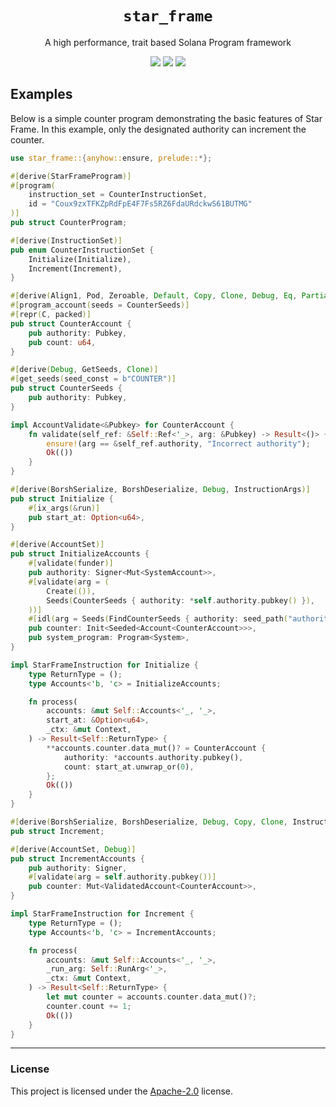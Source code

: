 <h1 align="center">
  <code>star_frame</code>
</h1>
<p align="center">
  A high performance, trait based Solana Program framework
</p>

<p align="center">
  <a href="https://crates.io/crates/star_frame"><img src="https://img.shields.io/crates/v/star_frame?logo=rust" /></a>
  <a href="https://docs.rs/star_frame"><img src="https://img.shields.io/docsrs/star_frame?logo=docsdotrs" /></a>
  <a href="https://github.com/staratlasmeta/star_frame/actions/workflows/ci.yml"><img src="https://img.shields.io/github/actions/workflow/status/staratlasmeta/star_frame/ci.yml?logo=GitHub" /></a>
</p>

## Examples

Below is a simple counter program demonstrating the basic features of Star Frame. In this example, only the designated authority can increment the counter.

```rust
use star_frame::{anyhow::ensure, prelude::*};

#[derive(StarFrameProgram)]
#[program(
    instruction_set = CounterInstructionSet,
    id = "Coux9zxTFKZpRdFpE4F7Fs5RZ6FdaURdckwS61BUTMG"
)]
pub struct CounterProgram;

#[derive(InstructionSet)]
pub enum CounterInstructionSet {
    Initialize(Initialize),
    Increment(Increment),
}

#[derive(Align1, Pod, Zeroable, Default, Copy, Clone, Debug, Eq, PartialEq, ProgramAccount)]
#[program_account(seeds = CounterSeeds)]
#[repr(C, packed)]
pub struct CounterAccount {
    pub authority: Pubkey,
    pub count: u64,
}

#[derive(Debug, GetSeeds, Clone)]
#[get_seeds(seed_const = b"COUNTER")]
pub struct CounterSeeds {
    pub authority: Pubkey,
}

impl AccountValidate<&Pubkey> for CounterAccount {
    fn validate(self_ref: &Self::Ref<'_>, arg: &Pubkey) -> Result<()> {
        ensure!(arg == &self_ref.authority, "Incorrect authority");
        Ok(())
    }
}

#[derive(BorshSerialize, BorshDeserialize, Debug, InstructionArgs)]
pub struct Initialize {
    #[ix_args(&run)]
    pub start_at: Option<u64>,
}

#[derive(AccountSet)]
pub struct InitializeAccounts {
    #[validate(funder)]
    pub authority: Signer<Mut<SystemAccount>>,
    #[validate(arg = (
        Create(()),
        Seeds(CounterSeeds { authority: *self.authority.pubkey() }),
    ))]
    #[idl(arg = Seeds(FindCounterSeeds { authority: seed_path("authority") }))]
    pub counter: Init<Seeded<Account<CounterAccount>>>,
    pub system_program: Program<System>,
}

impl StarFrameInstruction for Initialize {
    type ReturnType = ();
    type Accounts<'b, 'c> = InitializeAccounts;

    fn process(
        accounts: &mut Self::Accounts<'_, '_>,
        start_at: &Option<u64>,
        _ctx: &mut Context,
    ) -> Result<Self::ReturnType> {
        **accounts.counter.data_mut()? = CounterAccount {
            authority: *accounts.authority.pubkey(),
            count: start_at.unwrap_or(0),
        };
        Ok(())
    }
}

#[derive(BorshSerialize, BorshDeserialize, Debug, Copy, Clone, InstructionArgs)]
pub struct Increment;

#[derive(AccountSet, Debug)]
pub struct IncrementAccounts {
    pub authority: Signer,
    #[validate(arg = self.authority.pubkey())]
    pub counter: Mut<ValidatedAccount<CounterAccount>>,
}

impl StarFrameInstruction for Increment {
    type ReturnType = ();
    type Accounts<'b, 'c> = IncrementAccounts;

    fn process(
        accounts: &mut Self::Accounts<'_, '_>,
        _run_arg: Self::RunArg<'_>,
        _ctx: &mut Context,
    ) -> Result<Self::ReturnType> {
        let mut counter = accounts.counter.data_mut()?;
        counter.count += 1;
        Ok(())
    }
}
```

---

### License

This project is licensed under the [Apache-2.0](LICENSE) license.
